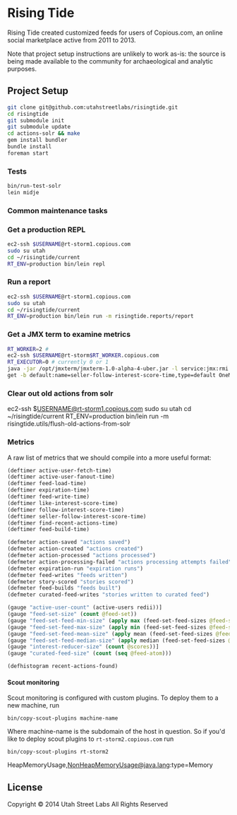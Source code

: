 # Rising Tide

Rising Tide created customized feeds for users of Copious.com, an
online social marketplace active from 2011 to 2013.

Note that project setup instructions are unlikely to work as-is: the
source is being made available to the community for archaeological and
analytic purposes.

## Project Setup

```bash
git clone git@github.com:utahstreetlabs/risingtide.git
cd risingtide
git submodule init
git submodule update
cd actions-solr && make
gem install bundler
bundle install
foreman start
```

### Tests

```bash
bin/run-test-solr
lein midje
```


### Common maintenance tasks

### Get a production REPL

```bash
ec2-ssh $USERNAME@rt-storm1.copious.com
sudo su utah
cd ~/risingtide/current
RT_ENV=production bin/lein repl
```

### Run a report

```bash
ec2-ssh $USERNAME@rt-storm1.copious.com
sudo su utah
cd ~/risingtide/current
RT_ENV=production bin/lein run -m risingtide.reports/report
```

### Get a JMX term to examine metrics

```bash
RT_WORKER=2 #
ec2-ssh $USERNAME@rt-storm$RT_WORKER.copious.com
RT_EXECUTOR=0 # currently 0 or 1
java -jar /opt/jmxterm/jmxterm-1.0-alpha-4-uber.jar -l service:jmx:rmi:///jndi/rmi://localhost:1670$RT_EXECUTOR/jmxrmi -n
get -b default:name=seller-follow-interest-score-time,type=default OneMinuteRate
```

### Clear out old actions from solr

ec2-ssh $USERNAME@rt-storm1.copious.com
sudo su utah
cd ~/risingtide/current
RT_ENV=production bin/lein run -m risingtide.utils/flush-old-actions-from-solr

### Metrics

A raw list of metrics that we should compile into a more useful format:

```clj
(deftimer active-user-fetch-time)
(deftimer active-user-fanout-time)
(deftimer feed-load-time)
(deftimer expiration-time)
(deftimer feed-write-time)
(deftimer like-interest-score-time)
(deftimer follow-interest-score-time)
(deftimer seller-follow-interest-score-time)
(deftimer find-recent-actions-time)
(deftimer feed-build-time)

(defmeter action-saved "actions saved")
(defmeter action-created "actions created")
(defmeter action-processed "actions processed")
(defmeter action-processing-failed "actions processing attempts failed")
(defmeter expiration-run "expiration runs")
(defmeter feed-writes "feeds written")
(defmeter story-scored "stories scored")
(defmeter feed-builds "feeds built")
(defmeter curated-feed-writes "stories written to curated feed")

(gauge "active-user-count" (active-users redii))]
(gauge "feed-set-size" (count @feed-set))
(gauge "feed-set-feed-min-size" (apply max (feed-set-feed-sizes @feed-set)))
(gauge "feed-set-feed-max-size" (apply min (feed-set-feed-sizes @feed-set)))
(gauge "feed-set-feed-mean-size" (apply mean (feed-set-feed-sizes @feed-set)))
(gauge "feed-set-feed-median-size" (apply median (feed-set-feed-sizes @feed-set)))
(gauge "interest-reducer-size" (count @scores))]
(gauge "curated-feed-size" (count (seq @feed-atom)))

(defhistogram recent-actions-found)
```

#### Scout monitoring

Scout monitoring is configured with custom plugins. To deploy them to a new machine, run

    bin/copy-scout-plugins machine-name

Where machine-name is the subdomain of the host in question. So if you'd like to deploy scout
plugins to `rt-storm2.copious.com` run

    bin/copy-scout-plugins rt-storm2

HeapMemoryUsage,NonHeapMemoryUsage@java.lang:type=Memory



## License

Copyright © 2014 Utah Street Labs
All Rights Reserved
